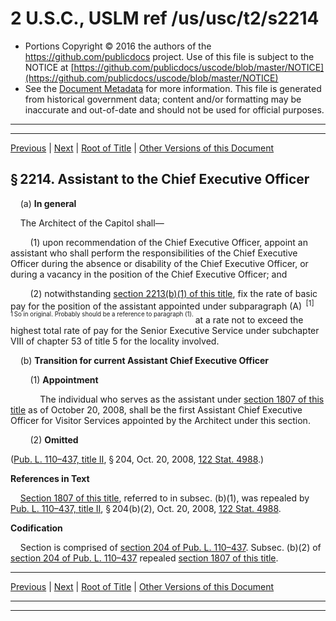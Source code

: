 ---
---

# 2 U.S.C., USLM ref /us/usc/t2/s2214

* Portions Copyright © 2016 the authors of the https://github.com/publicdocs project.
  Use of this file is subject to the NOTICE at [https://github.com/publicdocs/uscode/blob/master/NOTICE](https://github.com/publicdocs/uscode/blob/master/NOTICE)
* See the [Document Metadata](././../../../../..//README.md) for more information.
  This file is generated from historical government data; content and/or formatting may be inaccurate and out-of-date and should not be used for official purposes.

----------
----------

[Previous](./../../../../..//us/usc/t2/ch31/schII/m__us_usc_t2_s2213.md) | [Next](./../../../../..//us/usc/t2/ch31/schII/m__us_usc_t2_s2215.md) | [Root of Title](./../../../../../) | [Other Versions of this Document](https://publicdocs.github.io/go/links?ns=uslm&ref=%2Fus%2Fusc%2Ft2%2Fs2214)

## § 2214. Assistant to the Chief Executive Officer

    (a) __In general__ 

    The Architect of the Capitol shall—

        (1) upon recommendation of the Chief Executive Officer, appoint an assistant who shall perform the responsibilities of the Chief Executive Officer during the absence or disability of the Chief Executive Officer, or during a vacancy in the position of the Chief Executive Officer; and

        (2) notwithstanding [section 2213(b)(1) of this title][/us/usc/t2/s2213/b/1], fix the rate of basic pay for the position of the assistant appointed under subparagraph (A)  <sup>\[1\]</sup>  <sup><sup> 1 So in original. Probably should be a reference to paragraph (1). </sup></sup>  at a rate not to exceed the highest total rate of pay for the Senior Executive Service under subchapter VIII of chapter 53 of title 5 for the locality involved.

    (b) __Transition for current Assistant Chief Executive Officer__ 

        (1) __Appointment__ 

            The individual who serves as the assistant under [section 1807 of this title][/us/usc/t2/s1807] as of October 20, 2008, shall be the first Assistant Chief Executive Officer for Visitor Services appointed by the Architect under this section.

        (2) __Omitted__ 

([Pub. L. 110–437, title II][/us/pl/110/437/tII], § 204, Oct. 20, 2008, [122 Stat. 4988][/us/stat/122/4988].)

 __References in Text__ 

    [Section 1807 of this title][/us/usc/t2/s1807], referred to in subsec. (b)(1), was repealed by [Pub. L. 110–437, title II][/us/pl/110/437/tII], § 204(b)(2), Oct. 20, 2008, [122 Stat. 4988][/us/stat/122/4988].

 __Codification__ 

    Section is comprised of [section 204 of Pub. L. 110–437][/us/pl/110/437/s204]. Subsec. (b)(2) of [section 204 of Pub. L. 110–437][/us/pl/110/437/s204] repealed [section 1807 of this title][/us/usc/t2/s1807].

----------

[Previous](./../../../../..//us/usc/t2/ch31/schII/m__us_usc_t2_s2213.md) | [Next](./../../../../..//us/usc/t2/ch31/schII/m__us_usc_t2_s2215.md) | [Root of Title](./../../../../../) | [Other Versions of this Document](https://publicdocs.github.io/go/links?ns=uslm&ref=%2Fus%2Fusc%2Ft2%2Fs2214)

----------
----------

[/us/usc/t2/s2213/b/1]: https://publicdocs.github.io/go/links?ns=uslm&ref=%2Fus%2Fusc%2Ft2%2Fs2213%2Fb%2F1
[/us/usc/t2/s1807]: https://publicdocs.github.io/go/links?ns=uslm&ref=%2Fus%2Fusc%2Ft2%2Fs1807
[/us/pl/110/437/tII]: https://publicdocs.github.io/go/links?ns=uslm&ref=%2Fus%2Fpl%2F110%2F437%2FtII
[/us/stat/122/4988]: https://publicdocs.github.io/go/links?ns=uslm&ref=%2Fus%2Fstat%2F122%2F4988
[/us/usc/t2/s1807]: https://publicdocs.github.io/go/links?ns=uslm&ref=%2Fus%2Fusc%2Ft2%2Fs1807
[/us/pl/110/437/tII]: https://publicdocs.github.io/go/links?ns=uslm&ref=%2Fus%2Fpl%2F110%2F437%2FtII
[/us/stat/122/4988]: https://publicdocs.github.io/go/links?ns=uslm&ref=%2Fus%2Fstat%2F122%2F4988
[/us/pl/110/437/s204]: https://publicdocs.github.io/go/links?ns=uslm&ref=%2Fus%2Fpl%2F110%2F437%2Fs204
[/us/pl/110/437/s204]: https://publicdocs.github.io/go/links?ns=uslm&ref=%2Fus%2Fpl%2F110%2F437%2Fs204
[/us/usc/t2/s1807]: https://publicdocs.github.io/go/links?ns=uslm&ref=%2Fus%2Fusc%2Ft2%2Fs1807


